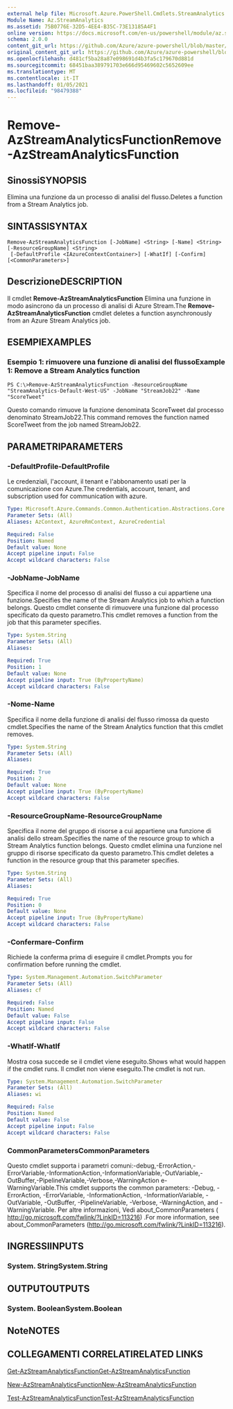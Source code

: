 ```yaml
---
external help file: Microsoft.Azure.PowerShell.Cmdlets.StreamAnalytics.dll-Help.xml
Module Name: Az.StreamAnalytics
ms.assetid: 75B0776E-32D5-4EE4-B35C-73E13185A4F1
online version: https://docs.microsoft.com/en-us/powershell/module/az.streamanalytics/remove-azstreamanalyticsfunction
schema: 2.0.0
content_git_url: https://github.com/Azure/azure-powershell/blob/master/src/StreamAnalytics/StreamAnalytics/help/Remove-AzStreamAnalyticsFunction.md
original_content_git_url: https://github.com/Azure/azure-powershell/blob/master/src/StreamAnalytics/StreamAnalytics/help/Remove-AzStreamAnalyticsFunction.md
ms.openlocfilehash: d481cf5ba28a87e098691d4b3fa5c179670d881d
ms.sourcegitcommit: 68451baa389791703e666d95469602c5652609ee
ms.translationtype: MT
ms.contentlocale: it-IT
ms.lasthandoff: 01/05/2021
ms.locfileid: "98479388"
---
```

# <span data-ttu-id="08f5a-101">Remove-AzStreamAnalyticsFunction</span><span class="sxs-lookup"><span data-stu-id="08f5a-101">Remove-AzStreamAnalyticsFunction</span></span>

## <span data-ttu-id="08f5a-102">Sinossi</span><span class="sxs-lookup"><span data-stu-id="08f5a-102">SYNOPSIS</span></span>
<span data-ttu-id="08f5a-103">Elimina una funzione da un processo di analisi del flusso.</span><span class="sxs-lookup"><span data-stu-id="08f5a-103">Deletes a function from a Stream Analytics job.</span></span>

## <span data-ttu-id="08f5a-104">SINTASSI</span><span class="sxs-lookup"><span data-stu-id="08f5a-104">SYNTAX</span></span>

```
Remove-AzStreamAnalyticsFunction [-JobName] <String> [-Name] <String> [-ResourceGroupName] <String>
 [-DefaultProfile <IAzureContextContainer>] [-WhatIf] [-Confirm] [<CommonParameters>]
```

## <span data-ttu-id="08f5a-105">Descrizione</span><span class="sxs-lookup"><span data-stu-id="08f5a-105">DESCRIPTION</span></span>
<span data-ttu-id="08f5a-106">Il cmdlet **Remove-AzStreamAnalyticsFunction** Elimina una funzione in modo asincrono da un processo di analisi di Azure Stream.</span><span class="sxs-lookup"><span data-stu-id="08f5a-106">The **Remove-AzStreamAnalyticsFunction** cmdlet deletes a function asynchronously from an Azure Stream Analytics job.</span></span>

## <span data-ttu-id="08f5a-107">ESEMPI</span><span class="sxs-lookup"><span data-stu-id="08f5a-107">EXAMPLES</span></span>

### <span data-ttu-id="08f5a-108">Esempio 1: rimuovere una funzione di analisi del flusso</span><span class="sxs-lookup"><span data-stu-id="08f5a-108">Example 1: Remove a Stream Analytics function</span></span>
```
PS C:\>Remove-AzStreamAnalyticsFunction -ResourceGroupName "StreamAnalytics-Default-West-US" -JobName "StreamJob22" -Name "ScoreTweet"
```

<span data-ttu-id="08f5a-109">Questo comando rimuove la funzione denominata ScoreTweet dal processo denominato StreamJob22.</span><span class="sxs-lookup"><span data-stu-id="08f5a-109">This command removes the function named ScoreTweet from the job named StreamJob22.</span></span>

## <span data-ttu-id="08f5a-110">PARAMETRI</span><span class="sxs-lookup"><span data-stu-id="08f5a-110">PARAMETERS</span></span>

### <span data-ttu-id="08f5a-111">-DefaultProfile</span><span class="sxs-lookup"><span data-stu-id="08f5a-111">-DefaultProfile</span></span>
<span data-ttu-id="08f5a-112">Le credenziali, l'account, il tenant e l'abbonamento usati per la comunicazione con Azure.</span><span class="sxs-lookup"><span data-stu-id="08f5a-112">The credentials, account, tenant, and subscription used for communication with azure.</span></span>

```yaml
Type: Microsoft.Azure.Commands.Common.Authentication.Abstractions.Core.IAzureContextContainer
Parameter Sets: (All)
Aliases: AzContext, AzureRmContext, AzureCredential

Required: False
Position: Named
Default value: None
Accept pipeline input: False
Accept wildcard characters: False
```

### <span data-ttu-id="08f5a-113">-JobName</span><span class="sxs-lookup"><span data-stu-id="08f5a-113">-JobName</span></span>
<span data-ttu-id="08f5a-114">Specifica il nome del processo di analisi del flusso a cui appartiene una funzione.</span><span class="sxs-lookup"><span data-stu-id="08f5a-114">Specifies the name of the Stream Analytics job to which a function belongs.</span></span>
<span data-ttu-id="08f5a-115">Questo cmdlet consente di rimuovere una funzione dal processo specificato da questo parametro.</span><span class="sxs-lookup"><span data-stu-id="08f5a-115">This cmdlet removes a function from the job that this parameter specifies.</span></span>

```yaml
Type: System.String
Parameter Sets: (All)
Aliases:

Required: True
Position: 1
Default value: None
Accept pipeline input: True (ByPropertyName)
Accept wildcard characters: False
```

### <span data-ttu-id="08f5a-116">-Nome</span><span class="sxs-lookup"><span data-stu-id="08f5a-116">-Name</span></span>
<span data-ttu-id="08f5a-117">Specifica il nome della funzione di analisi del flusso rimossa da questo cmdlet.</span><span class="sxs-lookup"><span data-stu-id="08f5a-117">Specifies the name of the Stream Analytics function that this cmdlet removes.</span></span>

```yaml
Type: System.String
Parameter Sets: (All)
Aliases:

Required: True
Position: 2
Default value: None
Accept pipeline input: True (ByPropertyName)
Accept wildcard characters: False
```

### <span data-ttu-id="08f5a-118">-ResourceGroupName</span><span class="sxs-lookup"><span data-stu-id="08f5a-118">-ResourceGroupName</span></span>
<span data-ttu-id="08f5a-119">Specifica il nome del gruppo di risorse a cui appartiene una funzione di analisi dello stream.</span><span class="sxs-lookup"><span data-stu-id="08f5a-119">Specifies the name of the resource group to which a Stream Analytics function belongs.</span></span>
<span data-ttu-id="08f5a-120">Questo cmdlet elimina una funzione nel gruppo di risorse specificato da questo parametro.</span><span class="sxs-lookup"><span data-stu-id="08f5a-120">This cmdlet deletes a function in the resource group that this parameter specifies.</span></span>

```yaml
Type: System.String
Parameter Sets: (All)
Aliases:

Required: True
Position: 0
Default value: None
Accept pipeline input: True (ByPropertyName)
Accept wildcard characters: False
```

### <span data-ttu-id="08f5a-121">-Confermare</span><span class="sxs-lookup"><span data-stu-id="08f5a-121">-Confirm</span></span>
<span data-ttu-id="08f5a-122">Richiede la conferma prima di eseguire il cmdlet.</span><span class="sxs-lookup"><span data-stu-id="08f5a-122">Prompts you for confirmation before running the cmdlet.</span></span>

```yaml
Type: System.Management.Automation.SwitchParameter
Parameter Sets: (All)
Aliases: cf

Required: False
Position: Named
Default value: False
Accept pipeline input: False
Accept wildcard characters: False
```

### <span data-ttu-id="08f5a-123">-WhatIf</span><span class="sxs-lookup"><span data-stu-id="08f5a-123">-WhatIf</span></span>
<span data-ttu-id="08f5a-124">Mostra cosa succede se il cmdlet viene eseguito.</span><span class="sxs-lookup"><span data-stu-id="08f5a-124">Shows what would happen if the cmdlet runs.</span></span>
<span data-ttu-id="08f5a-125">Il cmdlet non viene eseguito.</span><span class="sxs-lookup"><span data-stu-id="08f5a-125">The cmdlet is not run.</span></span>

```yaml
Type: System.Management.Automation.SwitchParameter
Parameter Sets: (All)
Aliases: wi

Required: False
Position: Named
Default value: False
Accept pipeline input: False
Accept wildcard characters: False
```

### <span data-ttu-id="08f5a-126">CommonParameters</span><span class="sxs-lookup"><span data-stu-id="08f5a-126">CommonParameters</span></span>
<span data-ttu-id="08f5a-127">Questo cmdlet supporta i parametri comuni:-debug,-ErrorAction,-ErrorVariable,-InformationAction,-InformationVariable,-OutVariable,-OutBuffer,-PipelineVariable,-Verbose,-WarningAction e-WarningVariable.</span><span class="sxs-lookup"><span data-stu-id="08f5a-127">This cmdlet supports the common parameters: -Debug, -ErrorAction, -ErrorVariable, -InformationAction, -InformationVariable, -OutVariable, -OutBuffer, -PipelineVariable, -Verbose, -WarningAction, and -WarningVariable.</span></span> <span data-ttu-id="08f5a-128">Per altre informazioni, Vedi about_CommonParameters ( http://go.microsoft.com/fwlink/?LinkID=113216) .</span><span class="sxs-lookup"><span data-stu-id="08f5a-128">For more information, see about_CommonParameters (http://go.microsoft.com/fwlink/?LinkID=113216).</span></span>

## <span data-ttu-id="08f5a-129">INGRESSI</span><span class="sxs-lookup"><span data-stu-id="08f5a-129">INPUTS</span></span>

### <span data-ttu-id="08f5a-130">System. String</span><span class="sxs-lookup"><span data-stu-id="08f5a-130">System.String</span></span>

## <span data-ttu-id="08f5a-131">OUTPUT</span><span class="sxs-lookup"><span data-stu-id="08f5a-131">OUTPUTS</span></span>

### <span data-ttu-id="08f5a-132">System. Boolean</span><span class="sxs-lookup"><span data-stu-id="08f5a-132">System.Boolean</span></span>

## <span data-ttu-id="08f5a-133">Note</span><span class="sxs-lookup"><span data-stu-id="08f5a-133">NOTES</span></span>

## <span data-ttu-id="08f5a-134">COLLEGAMENTI CORRELATI</span><span class="sxs-lookup"><span data-stu-id="08f5a-134">RELATED LINKS</span></span>

[<span data-ttu-id="08f5a-135">Get-AzStreamAnalyticsFunction</span><span class="sxs-lookup"><span data-stu-id="08f5a-135">Get-AzStreamAnalyticsFunction</span></span>](./Get-AzStreamAnalyticsFunction.md)

[<span data-ttu-id="08f5a-136">New-AzStreamAnalyticsFunction</span><span class="sxs-lookup"><span data-stu-id="08f5a-136">New-AzStreamAnalyticsFunction</span></span>](./New-AzStreamAnalyticsFunction.md)

[<span data-ttu-id="08f5a-137">Test-AzStreamAnalyticsFunction</span><span class="sxs-lookup"><span data-stu-id="08f5a-137">Test-AzStreamAnalyticsFunction</span></span>](./Test-AzStreamAnalyticsFunction.md)


